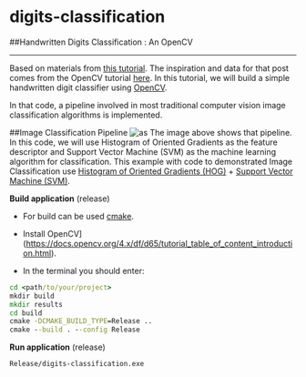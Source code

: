 # __digits-classification__
##Handwritten Digits Classification : An OpenCV

---
 
Based on materials from [this tutorial](https://learnopencv.com/handwritten-digits-classification-an-opencv-c-python-tutorial/#disqus_thread).
The inspiration and data for that post comes from the OpenCV tutorial [here](https://docs.opencv.org/3.4/dd/d3b/tutorial_py_svm_opencv.html).
In this tutorial, we will build a simple handwritten digit classifier using [OpenCV](https://opencv.org/).

In that code, a pipeline involved in most traditional computer vision image classification algorithms is implemented.

##Image Classification Pipeline
![as](/digits-classification/images/image-classification-pipeline.jpg)
The image above shows that pipeline. In this code, we will use Histogram of Oriented Gradients as the feature descriptor and Support Vector Machine (SVM) as the machine learning algorithm for classification.
This example with code to demonstrated Image Classification use [Histogram of Oriented Gradients (HOG)](https://waksoft.susu.ru/2021/11/01/histogram-of-oriented-gradients/) + [Support Vector Machine (SVM)](https://waksoft.susu.ru/2021/05/27/image-recognition-and-object-detection-part1/).


__Build application__ (release)
- For build can be used [cmake](https://cmake.org/).

- Install OpenCV](https://docs.opencv.org/4.x/df/d65/tutorial_table_of_content_introduction.html).

- In the terminal you should enter:
```cmd
cd <path/to/your/project>
mkdir build
mkdir results
cd build
cmake -DCMAKE_BUILD_TYPE=Release ..
cmake --build . --config Release
```

__Run application__ (release)
```cmd
Release/digits-classification.exe
```
